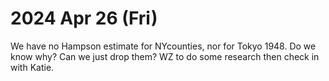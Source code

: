 
2024 Apr 26 (Fri)
=================

We have no Hampson estimate for NYcounties, nor for Tokyo 1948. Do we know why? Can we just drop them? WZ to do some research then check in with Katie.
